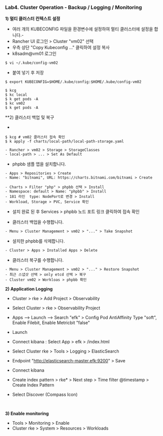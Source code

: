 ### Lab4. Cluster Operation - Backup / Logging / Monitoring


**1) 멀티 클러스터 컨텍스트 설정**

- 여러 개의 KUBECONFIG 파일을 환경변수에 설정하여 멀티 클러스터에 설정을 합니다.- 
- Rancher UI 로그인 > Cluster "vm02" 선택
- 우측 상단 "Copy Kubeconfig ..." 클릭하여 설정 복사
- k8sadm@vm01 로그인
~~~
$ vi ~/.kube/config-vm02
~~~
- 붙여 넣기 후 저장
~~~
$ export KUBECONFIG=$HOME/.kube/config:$HOME/.kube/config-vm02

$ kcg
$ kc local
$ k get pods -A
$ kc vm02
$ k get pods -A
~~~

**2) 클러스터 백업 및 복구

- 
~~~
$ kcg # vm02 클러스터 접속 확인
$ k apply -f charts/local-path/local-path-storage.yaml

- Rancher > vm02 > Storage > StorageClasses
- local-path > ... > Set As Default
~~~

- phpbb 샘플 앱을 설치합니다.

~~~
- Apps > Repositories > Create
- Name: "bitnami", URL: https://charts.bitnami.com/bitnami > Create

- Charts > Filter "php" > phpbb 선택 > Install
- Namespace: default > Name: "phpbb" > Install
- 181 라인  type: NodePort로 변경 > Install
- Workload, Storage > PVC, Service 확인
~~~

- 설치 완료 된 후 Services > phpbb 노드 포트 링크 클릭하여 접속 확인

- 클러스터 백업을 수행합니다.

~~~
- Menu > Cluster Management > vm02 > "..." > Take Snapshot
~~~

- 설치한 phpbb를 삭제합니다.

~~~
- Cluster > Apps > Installed Apps > Delete
~~~

- 클러스터 복구를 수행합니다.

~~~
- Menu > Cluster Management > vm02 > "..." > Restore Snapshot
- 최근 스냅샷 선택 > only etcd 선택 > 복구
- Cluster vm02 > Workloas > phpbb 확인
~~~


**2) Application Logging**

- Cluster > rke > Add Project > Observability
- Select Cluster > rke > Observability Project
- Apps --> Launch --> Search "efk" > Config Pod AntiAffinity Type "soft", Enable Filebit, Enable Metricbit "false"
- Launch
- Connect kibana  : Select App > efk > /index.html

- Select Cluster rke > Tools > Logging > ElasticSearch
- Endpoint "http://elasticsearch-master.efk:9200" > Save

- Connect kibana
- Create index pattern > rke* > Next step > Time filter @timestamp > Create Index Pattern
- Select Discover (Compass Icon)

&nbsp;

**3) Enable monitoring**

- Tools > Monitoring > Enable
- Cluster rke > System > Resources > Workloads

